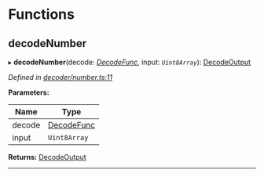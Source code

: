 

# Functions

<a id="decodenumber"></a>

##  decodeNumber

▸ **decodeNumber**(decode: *[DecodeFunc](_decoder_types_.md#decodefunc)*, input: *`Uint8Array`*): [DecodeOutput](_decoder_types_.md#decodeoutput)

*Defined in [decoder/number.ts:11](https://github.com/polkadot-js/common/blob/830ca31/packages/util-rlp/src/decoder/number.ts#L11)*

**Parameters:**

| Name | Type |
| ------ | ------ |
| decode | [DecodeFunc](_decoder_types_.md#decodefunc) |
| input | `Uint8Array` |

**Returns:** [DecodeOutput](_decoder_types_.md#decodeoutput)

___

